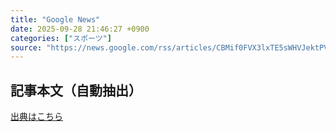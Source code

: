 ```yaml
---
title: "Google News"
date: 2025-09-28 21:46:27 +0900
categories: ["スポーツ"]
source: "https://news.google.com/rss/articles/CBMif0FVX3lxTE5sWHVJektPVDQ1SjJzeC1CR1Q3amxsekdOanR2V2ZBMVVqdXdRZUJPaDlzNDF2c1RybVZ6cnNWYlhXNk5xek5BNU5PUWx1MzRCSWRFeWJOdktpTFN2dmZYcnlUZl9CX1Y1YUcweW1NME40V2hRRVh0U3ZWbHRUNE0?oc=5"
---
```


## 記事本文（自動抽出）
<body class="y0K44d EA71Tc" id="readabilityBody"></body>

[出典はこちら](https://news.google.com/rss/articles/CBMif0FVX3lxTE5sWHVJektPVDQ1SjJzeC1CR1Q3amxsekdOanR2V2ZBMVVqdXdRZUJPaDlzNDF2c1RybVZ6cnNWYlhXNk5xek5BNU5PUWx1MzRCSWRFeWJOdktpTFN2dmZYcnlUZl9CX1Y1YUcweW1NME40V2hRRVh0U3ZWbHRUNE0?oc=5)
